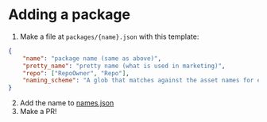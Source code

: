 # Adding a package

1. Make a file at `packages/{name}.json` with this template:
```json
{
    "name": "package name (same as above)",
    "pretty_name": "pretty name (what is used in marketing)",
    "repo": ["RepoOwner", "Repo"],
    "naming_scheme": "A glob that matches against the asset names for each release"
}
```

2. Add the name to [names.json](https://github.com/snowdrop-pm/index/blob/main/names.json)
3. Make a PR!
